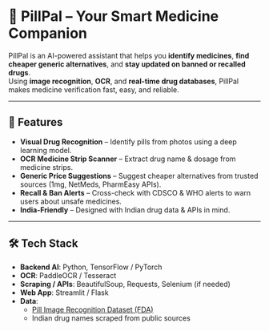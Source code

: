 # 💊 PillPal – Your Smart Medicine Companion

PillPal is an AI-powered assistant that helps you **identify medicines**, **find cheaper generic alternatives**, and **stay updated on banned or recalled drugs**.  
Using **image recognition**, **OCR**, and **real-time drug databases**, PillPal makes medicine verification fast, easy, and reliable.

---

## 🚀 Features
- **Visual Drug Recognition** – Identify pills from photos using a deep learning model.
- **OCR Medicine Strip Scanner** – Extract drug name & dosage from medicine strips.
- **Generic Price Suggestions** – Suggest cheaper alternatives from trusted sources (1mg, NetMeds, PharmEasy APIs).
- **Recall & Ban Alerts** – Cross-check with CDSCO & WHO alerts to warn users about unsafe medicines.
- **India-Friendly** – Designed with Indian drug data & APIs in mind.

---

## 🛠 Tech Stack
- **Backend AI**: Python, TensorFlow / PyTorch
- **OCR**: PaddleOCR / Tesseract
- **Scraping / APIs**: BeautifulSoup, Requests, Selenium (if needed)
- **Web App**: Streamlit / Flask
- **Data**:
  - [Pill Image Recognition Dataset (FDA)](https://www.kaggle.com/datasets/omartinsky/fda-approved-drug-pictures)
  - Indian drug names scraped from public sources